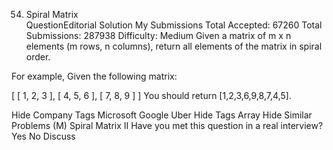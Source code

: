 54. Spiral Matrix  
QuestionEditorial Solution  My Submissions
Total Accepted: 67260
Total Submissions: 287938
Difficulty: Medium
Given a matrix of m x n elements (m rows, n columns), return all elements of the matrix in spiral order.

For example,
Given the following matrix:

[
 [ 1, 2, 3 ],
 [ 4, 5, 6 ],
 [ 7, 8, 9 ]
]
You should return [1,2,3,6,9,8,7,4,5].

Hide Company Tags Microsoft Google Uber
Hide Tags Array
Hide Similar Problems (M) Spiral Matrix II
Have you met this question in a real interview? Yes  No
Discuss
